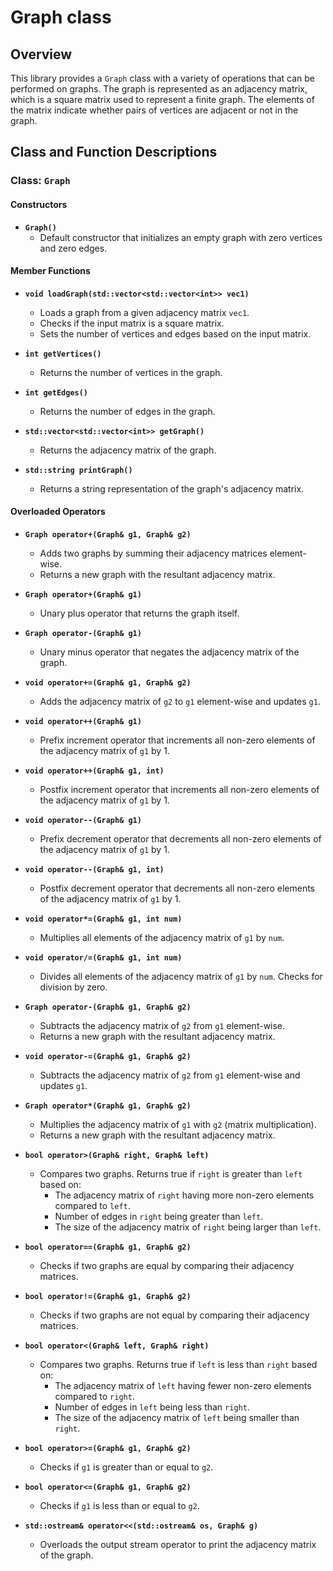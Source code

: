 
# Graph class

## Overview

This library provides a `Graph` class with a variety of operations that can be performed on graphs. The graph is represented as an adjacency matrix, which is a square matrix used to represent a finite graph. The elements of the matrix indicate whether pairs of vertices are adjacent or not in the graph.

## Class and Function Descriptions

### Class: `Graph`

#### Constructors
- **`Graph()`**
  - Default constructor that initializes an empty graph with zero vertices and zero edges.

#### Member Functions
- **`void loadGraph(std::vector<std::vector<int>> vec1)`**
  - Loads a graph from a given adjacency matrix `vec1`.
  - Checks if the input matrix is a square matrix.
  - Sets the number of vertices and edges based on the input matrix.

- **`int getVertices()`**
  - Returns the number of vertices in the graph.

- **`int getEdges()`**
  - Returns the number of edges in the graph.

- **`std::vector<std::vector<int>> getGraph()`**
  - Returns the adjacency matrix of the graph.

- **`std::string printGraph()`**
  - Returns a string representation of the graph's adjacency matrix.

#### Overloaded Operators
- **`Graph operator+(Graph& g1, Graph& g2)`**
  - Adds two graphs by summing their adjacency matrices element-wise.
  - Returns a new graph with the resultant adjacency matrix.

- **`Graph operator+(Graph& g1)`**
  - Unary plus operator that returns the graph itself.

- **`Graph operator-(Graph& g1)`**
  - Unary minus operator that negates the adjacency matrix of the graph.

- **`void operator+=(Graph& g1, Graph& g2)`**
  - Adds the adjacency matrix of `g2` to `g1` element-wise and updates `g1`.

- **`void operator++(Graph& g1)`**
  - Prefix increment operator that increments all non-zero elements of the adjacency matrix of `g1` by 1.

- **`void operator++(Graph& g1, int)`**
  - Postfix increment operator that increments all non-zero elements of the adjacency matrix of `g1` by 1.

- **`void operator--(Graph& g1)`**
  - Prefix decrement operator that decrements all non-zero elements of the adjacency matrix of `g1` by 1.

- **`void operator--(Graph& g1, int)`**
  - Postfix decrement operator that decrements all non-zero elements of the adjacency matrix of `g1` by 1.

- **`void operator*=(Graph& g1, int num)`**
  - Multiplies all elements of the adjacency matrix of `g1` by `num`.

- **`void operator/=(Graph& g1, int num)`**
  - Divides all elements of the adjacency matrix of `g1` by `num`. Checks for division by zero.

- **`Graph operator-(Graph& g1, Graph& g2)`**
  - Subtracts the adjacency matrix of `g2` from `g1` element-wise.
  - Returns a new graph with the resultant adjacency matrix.

- **`void operator-=(Graph& g1, Graph& g2)`**
  - Subtracts the adjacency matrix of `g2` from `g1` element-wise and updates `g1`.

- **`Graph operator*(Graph& g1, Graph& g2)`**
  - Multiplies the adjacency matrix of `g1` with `g2` (matrix multiplication).
  - Returns a new graph with the resultant adjacency matrix.

- **`bool operator>(Graph& right, Graph& left)`**
  - Compares two graphs. Returns true if `right` is greater than `left` based on:
    - The adjacency matrix of `right` having more non-zero elements compared to `left`.
    - Number of edges in `right` being greater than `left`.
    - The size of the adjacency matrix of `right` being larger than `left`.

- **`bool operator==(Graph& g1, Graph& g2)`**
  - Checks if two graphs are equal by comparing their adjacency matrices.

- **`bool operator!=(Graph& g1, Graph& g2)`**
  - Checks if two graphs are not equal by comparing their adjacency matrices.

- **`bool operator<(Graph& left, Graph& right)`**
  - Compares two graphs. Returns true if `left` is less than `right` based on:
    - The adjacency matrix of `left` having fewer non-zero elements compared to `right`.
    - Number of edges in `left` being less than `right`.
    - The size of the adjacency matrix of `left` being smaller than `right`.

- **`bool operator>=(Graph& g1, Graph& g2)`**
  - Checks if `g1` is greater than or equal to `g2`.

- **`bool operator<=(Graph& g1, Graph& g2)`**
  - Checks if `g1` is less than or equal to `g2`.

- **`std::ostream& operator<<(std::ostream& os, Graph& g)`**
  - Overloads the output stream operator to print the adjacency matrix of the graph.
